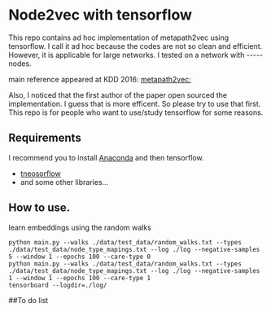 # Node2vec with tensorflow
This repo contains ad hoc implementation of metapath2vec using tensorflow. I call it ad hoc because the codes are not so clean and efficient. However, it is applicable for large networks. I tested on a network with ----- nodes. 
  
main reference appeared at KDD 2016: [metapath2vec: ](http://arxiv.org/abs/xyz)
  
Also, I noticed that the first author of the paper open sourced the implementation. I guess that is more efficent. So please try to use that first. This repo is for people who want to use/study tensorflow for some reasons. 
  
## Requirements
I recommend you to install [Anaconda](https://www.continuum.io/downloads) and then tensorflow.
- [tneosorflow](http://tensorflow.org)
- and some other libraries...

## How to use.
learn embeddings using the random walks
```
python main.py --walks ./data/test_data/random_walks.txt --types ./data/test_data/node_type_mapings.txt --log ./log --negative-samples 5 --window 1 --epochs 100 --care-type 0
python main.py --walks ./data/test_data/random_walks.txt --types ./data/test_data/node_type_mapings.txt --log ./log --negative-samples 1 --window 1 --epochs 100 --care-type 1
tensorboard --logdir=./log/
```

##To do list

